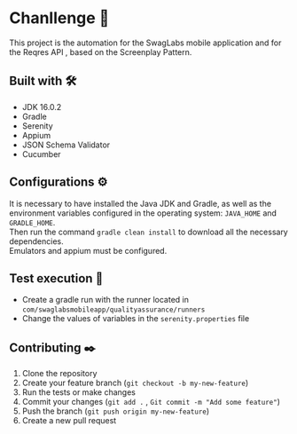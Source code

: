 # Chanllenge 🦾
This project is the automation for the SwagLabs mobile application and for the Reqres API , based on the Screenplay Pattern.

## Built with 🛠️
* JDK 16.0.2
* Gradle
* Serenity
* Appium
* JSON Schema Validator
* Cucumber

## Configurations ⚙️
It is necessary to have installed the Java JDK and Gradle, as well as the environment variables configured in the operating system: `JAVA_HOME` and `GRADLE_HOME`.
<br>Then run the command `gradle clean install` to download all the necessary dependencies.
<br>Emulators and appium must be configured.

## Test execution 🚀
* Create a gradle run with the runner located in `com/swaglabsmobileapp/qualityassurance/runners`
* Change the values of variables in the `serenity.properties` file

## Contributing ✒️
1. Clone the repository
2. Create your feature branch (`git checkout -b my-new-feature`)
3. Run the tests or make changes
4. Commit your changes (`git add .` , `Git commit -m "Add some feature"`)
5. Push the branch (`git push origin my-new-feature`)
6. Create a new pull request
